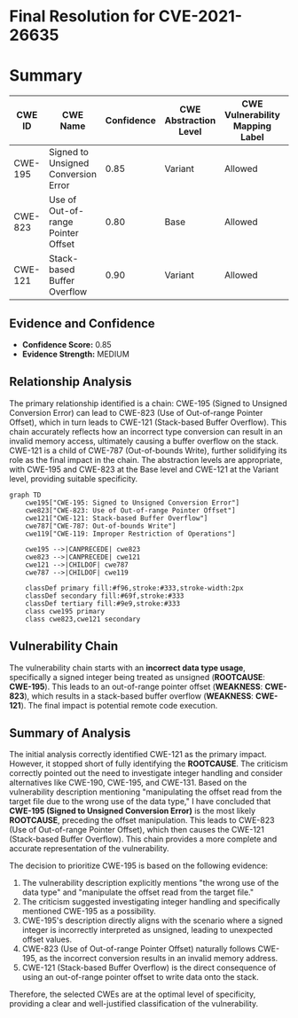 # Final Resolution for CVE-2021-26635

# Summary
| CWE ID | CWE Name | Confidence | CWE Abstraction Level | CWE Vulnerability Mapping Label | CWE-Vulnerability Mapping Notes |
|---|---|---|---|---|---|
| CWE-195 | Signed to Unsigned Conversion Error | 0.85 | Variant | Allowed | Primary CWE |
| CWE-823 | Use of Out-of-range Pointer Offset | 0.80 | Base | Allowed | Secondary Candidate CWE |
| CWE-121 | Stack-based Buffer Overflow | 0.90 | Variant | Allowed | Secondary Candidate CWE |

## Evidence and Confidence

*   **Confidence Score:** 0.85
*   **Evidence Strength:** MEDIUM

## Relationship Analysis
The primary relationship identified is a chain: CWE-195 (Signed to Unsigned Conversion Error) can lead to CWE-823 (Use of Out-of-range Pointer Offset), which in turn leads to CWE-121 (Stack-based Buffer Overflow). This chain accurately reflects how an incorrect type conversion can result in an invalid memory access, ultimately causing a buffer overflow on the stack. CWE-121 is a child of CWE-787 (Out-of-bounds Write), further solidifying its role as the final impact in the chain. The abstraction levels are appropriate, with CWE-195 and CWE-823 at the Base level and CWE-121 at the Variant level, providing suitable specificity.

```mermaid
graph TD
    cwe195["CWE-195: Signed to Unsigned Conversion Error"]
    cwe823["CWE-823: Use of Out-of-range Pointer Offset"]
    cwe121["CWE-121: Stack-based Buffer Overflow"]
    cwe787["CWE-787: Out-of-bounds Write"]
    cwe119["CWE-119: Improper Restriction of Operations"]
    
    cwe195 -->|CANPRECEDE| cwe823
    cwe823 -->|CANPRECEDE| cwe121
    cwe121 -->|CHILDOF| cwe787
    cwe787 -->|CHILDOF| cwe119
    
    classDef primary fill:#f96,stroke:#333,stroke-width:2px
    classDef secondary fill:#69f,stroke:#333
    classDef tertiary fill:#9e9,stroke:#333
    class cwe195 primary
    class cwe823,cwe121 secondary
```

## Vulnerability Chain
The vulnerability chain starts with an **incorrect data type usage**, specifically a signed integer being treated as unsigned (**ROOTCAUSE**: **CWE-195**). This leads to an out-of-range pointer offset (**WEAKNESS**: **CWE-823**), which results in a stack-based buffer overflow (**WEAKNESS**: **CWE-121**). The final impact is potential remote code execution.

## Summary of Analysis
The initial analysis correctly identified CWE-121 as the primary impact. However, it stopped short of fully identifying the **ROOTCAUSE**. The criticism correctly pointed out the need to investigate integer handling and consider alternatives like CWE-190, CWE-195, and CWE-131. Based on the vulnerability description mentioning "manipulating the offset read from the target file due to the wrong use of the data type," I have concluded that **CWE-195 (Signed to Unsigned Conversion Error)** is the most likely **ROOTCAUSE**, preceding the offset manipulation. This leads to CWE-823 (Use of Out-of-range Pointer Offset), which then causes the CWE-121 (Stack-based Buffer Overflow). This chain provides a more complete and accurate representation of the vulnerability.

The decision to prioritize CWE-195 is based on the following evidence:

1.  The vulnerability description explicitly mentions "the wrong use of the data type" and "manipulate the offset read from the target file."
2.  The criticism suggested investigating integer handling and specifically mentioned CWE-195 as a possibility.
3.  CWE-195's description directly aligns with the scenario where a signed integer is incorrectly interpreted as unsigned, leading to unexpected offset values.
4.  CWE-823 (Use of Out-of-range Pointer Offset) naturally follows CWE-195, as the incorrect conversion results in an invalid memory address.
5.  CWE-121 (Stack-based Buffer Overflow) is the direct consequence of using an out-of-range pointer offset to write data onto the stack.

Therefore, the selected CWEs are at the optimal level of specificity, providing a clear and well-justified classification of the vulnerability.
